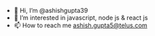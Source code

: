 - 👋 Hi, I’m @ashishgupta39
- 👀 I’m interested in javascript, node js & react js
- 📫 How to reach me ashish.gupta5@telus.com

<!---
ashishgupta39/ashishgupta39 is a ✨ special ✨ repository because its `README.md` (this file) appears on your GitHub profile.
You can click the Preview link to take a look at your changes.
--->
